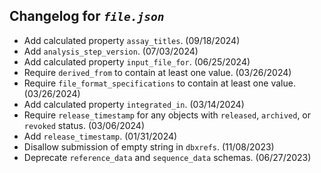 ## Changelog for *`file.json`*

* Add calculated property `assay_titles`. (09/18/2024)
* Add `analysis_step_version`. (07/03/2024)
* Add calculated property `input_file_for`. (06/25/2024)
* Require `derived_from` to contain at least one value. (03/26/2024)
* Require `file_format_specifications` to contain at least one value. (03/26/2024)
* Add calculated property `integrated_in`. (03/14/2024)
* Require `release_timestamp` for any objects with `released`, `archived`, or `revoked` status. (03/06/2024)
* Add `release_timestamp`. (01/31/2024)
* Disallow submission of empty string in `dbxrefs`. (11/08/2023)
* Deprecate `reference_data` and `sequence_data` schemas. (06/27/2023)
